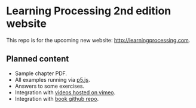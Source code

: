 # Learning Processing 2nd edition website

This repo is for the upcoming new website: http://learningprocessing.com. 

## Planned content
* Sample chapter PDF.
* All examples running via [p5.js](http://p5js.org).
* Answers to some exercises.
* Integration with [videos hosted on vimeo](https://vimeo.com/channels/introcompmedia).
* Integration with [book github repo](https://github.com/shiffman/LearningProcessing).
